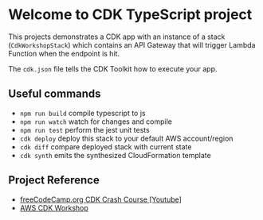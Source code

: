 # Welcome to CDK TypeScript project

This projects demonstrates a CDK app with an instance of a stack (`CdkWorkshopStack`)
which contains an API Gateway that will trigger Lambda Function when the endpoint is hit.

The `cdk.json` file tells the CDK Toolkit how to execute your app.

## Useful commands

* `npm run build`   compile typescript to js
* `npm run watch`   watch for changes and compile
* `npm run test`    perform the jest unit tests
* `cdk deploy`      deploy this stack to your default AWS account/region
* `cdk diff`        compare deployed stack with current state
* `cdk synth`       emits the synthesized CloudFormation template

## Project Reference

* [freeCodeCamp.org CDK Crash Course [Youtube]](https://youtu.be/T-H4nJQyMig)
* [AWS CDK Workshop](https://cdkworkshop.com/)
